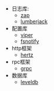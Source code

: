 - 日志库: 
  - [zap](https://pkg.go.dev/go.uber.org/zap)
  - [lumberjack](https://github.com/natefinch/lumberjack)
- 配置库
  - [viper](https://github.com/spf13/viper)
  - [fsnotify](https://github.com/fsnotify/fsnotify)
- http框架
  - [hertz](https://www.cloudwego.io/zh/docs/hertz/)
- rpc框架
  - [grpc](http://doc.oschina.net/grpc)
- 数据库
  - [leveldb](https://github.com/google/leveldb)
    